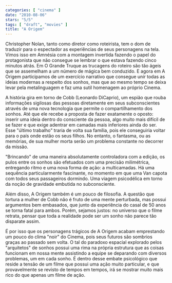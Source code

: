 ```yaml
---
categories: [ "cinema" ]
date: "2010-08-06"
stars: "5/5"
tags: [ "draft", "movies" ]
title: "A Origem"
---
```

Christopher Nolan, tanto como diretor como roteirista, tem o dom de
traduzir para o espectador as experiências de seus personagens na
tela. Vimos isso em Amnésia com a montagem invertida fazendo o papel
do protagonista que não consegue se lembrar o que estava fazendo cinco
minutos atrás. Em O Grande Truque as trucagens do roteiro são tão
ágeis que se assemelham a um número de mágica bem conduzido. E agora em
A Origem participamos de um exercício narrativo que consegue unir todas
as ideias modernas a respeito dos sonhos, mas que ao mesmo tempo se deixa
levar pela metalinguagem e faz uma sutil homenagem ao próprio Cinema.

A história gira em torno de Cobb (Leonardo DiCaprio), um espião
que rouba informações sigilosas das pessoas diretamente em
seus subconscientes através de uma nova tecnologia que permite o
compartilhamento dos sonhos. Até que ele recebe a proposta de fazer
exatamente o oposto: inserir uma ideia dentro do consciente da pessoa,
algo muito mais difícil de se fazer e que exige adentrar em camadas
mais inferiores ainda do ser. Esse "último trabalho" traria de volta
sua família, pois ele conseguiria voltar para o país onde estão os
seus filhos. No entanto, o fantasma, ou as memórias, de sua mulher
morta serão um problema constante no decorrer da missão.

"Brincando" de uma maneira absolutamente controladora com a edição,
os pulos entre os sonhos são efetuados com uma precisão milimétrica,
entregando ritmo e uma nova forma de ação: a multicamadas. Há uma
sequência particularmente fascinante, no momento em que uma Van capota
com todos seus passageiros dormindo. Uma viagem psicodélica em torno
da noção de gravidade embutida no subconsciente.

Além disso, A Origem também é um pouco de filosofia. A questão que
tortura a mulher de Cobb não é fruto de uma mente perturbada, mas
possui argumentos bem embasados, que junto da experiência do casal de
50 anos se torna fatal para ambos. Porém, sejamos justos: no universo
que o filme retrata, pensar que toda a realidade pode ser um sonho não
parece tão disparate assim.

É por isso que os personagens trágicos de A Origem acabam emprestando
um pouco do clima "noir" do Cinema, pois seus futuros são sombrios
graças ao passado sem volta. O tal do paradoxo espacial explorado pelos
"arquitetos" de sonhos possui uma rima na própria estrutura que as coisas
funcionam em nossa mente assistindo a equipe se deparando com diversos
problemas, um em cada sonho. É dentro desse embate psicológico que
reside a tensão de um filme que possui uma ação muito particular,
e que provavelmente se revisto de tempos em tempos, irá se mostrar
muito mais rico do que apenas um filme de ação.
